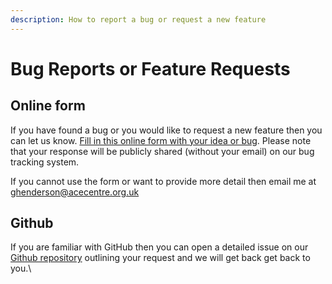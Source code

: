 ```yaml
---
description: How to report a bug or request a new feature
---
```


# Bug Reports or Feature Requests

## Online form

If you have found a bug or you would like to request a new feature then you can let us know. [Fill in this online form with your idea or bug](https://forms.office.com/r/ThSe8Mgx6Y). Please note that your response will be publicly shared (without your email) on our bug tracking system.

If you cannot use the form or want to provide more detail then email me at [ghenderson@acecentre.org.uk](mailto:ghenderson@acecentre.org.uk)

## Github

If you are familiar with GitHub then you can open a detailed issue on our [Github repository](https://github.com/acecentre/eyecommander) outlining your request and we will get back get back to you.\

